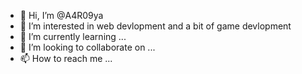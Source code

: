 - 👋 Hi, I’m @A4R09ya
- 👀 I’m interested in web devlopment and a bit of game devlopment
- 🌱 I’m currently learning ...
- 💞️ I’m looking to collaborate on ...
- 📫 How to reach me ...

<!---
A4R09ya/A4R09ya is a ✨ special ✨ repository because its `README.md` (this file) appears on your GitHub profile.
You can click the Preview link to take a look at your changes.
--->
